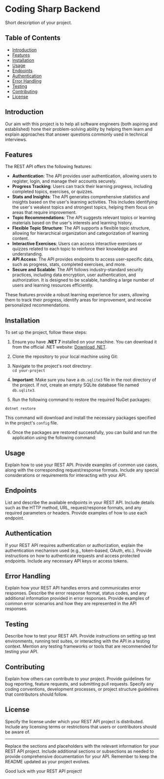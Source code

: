 # Coding Sharp Backend

Short description of your project.

## Table of Contents

- [Introduction](#introduction)
- [Features](#features)
- [Installation](#installation)
- [Usage](#usage)
- [Endpoints](#endpoints)
- [Authentication](#authentication)
- [Error Handling](#error-handling)
- [Testing](#testing)
- [Contributing](#contributing)
- [License](#license)

## Introduction

Our aim with this project is to help all software engineers (both aspiring and established) hone their problem-solving ability by helping them learn and explain approaches that answer questions commonly used in technical interviews.

## Features

The REST API offers the following features:

- **Authentication**: The API provides user authentication, allowing users to register, login, and manage their accounts securely.
- **Progress Tracking**: Users can track their learning progress, including completed topics, exercises, or quizzes.
- **Stats and Insights**: The API generates comprehensive statistics and insights based on the user's learning activities. This includes identifying the user's weakest topics and strongest topics, helping them focus on areas that require improvement.
- **Topic Recommendations**: The API suggests relevant topics or learning materials based on the user's interests and learning history.
- **Flexible Topic Structure**: The API supports a flexible topic structure, allowing for hierarchical organization and categorization of learning content.
- **Interactive Exercises**: Users can access interactive exercises or quizzes related to each topic to reinforce their knowledge and understanding.
- **API Access**: The API provides endpoints to access user-specific data, such as progress, stats, completed exercises, and more.
- **Secure and Scalable**: The API follows industry-standard security practices, including data encryption, user authentication, and authorization. It is designed to be scalable, handling a large number of users and learning resources efficiently.

These features provide a robust learning experience for users, allowing them to track their progress, identify areas for improvement, and receive personalized recommendations.


## Installation

To set up the project, follow these steps:

1. Ensure you have **.NET 7** installed on your machine. You can download it from the official .NET website: [Download .NET](https://dotnet.microsoft.com/download/dotnet/7).

2. Clone the repository to your local machine using Git:
3. Navigate to the project's root directory:  
`cd your-project`

4. **Important**: Make sure you have a `db.sqlite3` file in the root directory of the project. If not, create an empty SQLite database file named `db.sqlite3`.

5. Run the following command to restore the required NuGet packages:

```dotnet restore```

This command will download and install the necessary packages specified in the project's `config` file.

6. Once the packages are restored successfully, you can build and run the application using the following command:



## Usage

Explain how to use your REST API. Provide examples of common use cases, along with the corresponding request/response formats. Include any special considerations or requirements for interacting with your API.

## Endpoints

List and describe the available endpoints in your REST API. Include details such as the HTTP method, URL, request/response formats, and any required parameters or headers. Provide examples of how to use each endpoint.

## Authentication

If your REST API requires authentication or authorization, explain the authentication mechanism used (e.g., token-based, OAuth, etc.). Provide instructions on how to authenticate requests and access protected endpoints. Include any necessary API keys or access tokens.

## Error Handling

Explain how your REST API handles errors and communicates error responses. Describe the error response format, status codes, and any additional information provided in error responses. Provide examples of common error scenarios and how they are represented in the API responses.

## Testing

Describe how to test your REST API. Provide instructions on setting up test environments, running test suites, or interacting with the API in a testing context. Mention any testing frameworks or tools that are recommended for testing your API.

## Contributing

Explain how others can contribute to your project. Provide guidelines for bug reporting, feature requests, and submitting pull requests. Specify any coding conventions, development processes, or project structure guidelines that contributors should follow.

## License

Specify the license under which your REST API project is distributed. Include any licensing terms or restrictions that users or contributors should be aware of.

---

Replace the sections and placeholders with the relevant information for your REST API project. Include additional sections or subsections as needed to provide comprehensive documentation for your API. Remember to keep the README updated as your project evolves.

Good luck with your REST API project!

